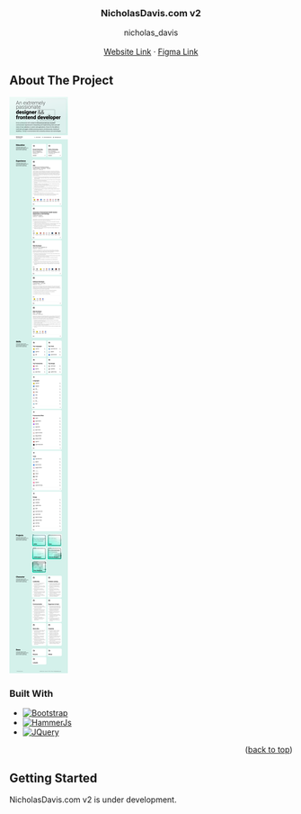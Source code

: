 

<!-- PROJECT LOGO -->
<br />
<div align="center">

<h3 align="center">NicholasDavis.com v2</h3>

  <p align="center">
    nicholas_davis
    <br />
    <br />
    <a href="https://nicholasdavis.com" target="_blank">Website Link</a> · 
    <a href="https://www.figma.com/file/TliiS3dorVYnK7bc6CAa5c/nicholasdavis.com?type=design&node-id=0%3A1&mode=design&t=iyKZdsyY8AvsCOk7-1" target="_blank">Figma Link</a>
  </p>
</div>


<!-- ABOUT THE PROJECT -->
## About The Project

[![Product Name Screen Shot][product-screenshot]](https://nicholasdavis.com)


### Built With

* [![Bootstrap][Bootstrap.com]][Bootstrap-url]
* [![HammerJs][HammerJs.com]][HammerJs-url]
* [![JQuery][JQuery.com]][JQuery-url]

<p align="right">(<a href="#readme-top">back to top</a>)</p>



<!-- GETTING STARTED -->
## Getting Started

NicholasDavis.com v2 is under development.



<!-- MARKDOWN LINKS & IMAGES -->
<!-- https://www.markdownguide.org/basic-syntax/#reference-style-links -->
[product-screenshot]: design/mockup.png
[Bootstrap.com]: https://img.shields.io/badge/Bootstrap-563D7C?style=for-the-badge&logo=bootstrap&logoColor=white
[Bootstrap-url]: https://getbootstrap.com
[HammerJs-url]: https://hammerjs.github.io/
[Hammerjs.com]: https://img.shields.io/badge/Hammer-E63B34?style=for-the-badge&logo=hammer&logoColor=white
[JQuery.com]: https://img.shields.io/badge/jQuery-0769AD?style=for-the-badge&logo=jquery&logoColor=white
[JQuery-url]: https://jquery.com 